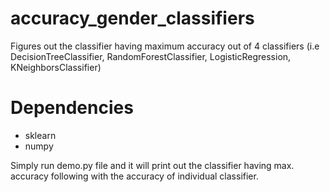 # accuracy_gender_classifiers
Figures out the classifier having maximum accuracy out of 4 classifiers (i.e DecisionTreeClassifier, RandomForestClassifier, LogisticRegression, KNeighborsClassifier)

# Dependencies
- sklearn
- numpy

Simply run demo.py file and it will print out the classifier having max. accuracy following with the accuracy of individual classifier.
